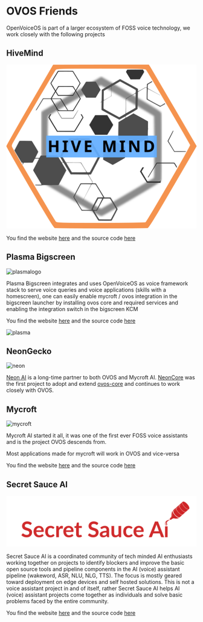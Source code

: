 # OVOS Friends

OpenVoiceOS is part of a larger ecosystem of FOSS voice technology, we work closely with the following projects

## HiveMind

![hm](https://github.com/JarbasHiveMind/HiveMind-assets/raw/master/logo/hivemind-512.png)

You find the website [here](https://jarbashivemind.github.io/HiveMind-community-docs) and the source code [here](https://github.com/JarbasHiveMind)

## Plasma Bigscreen

![plasmalogo](https://plasma-bigscreen.org/img/logo.png)

Plasma Bigscreen integrates and uses OpenVoiceOS as voice framework stack to serve voice queries and voice
applications (skills with a homescreen), one can easily enable mycroft / ovos integration in the bigscreen launcher by
installing ovos core and required services and enabling the integration switch in the bigscreen KCM

You find the website [here](https://plasma-bigscreen.org) and the source code [here](https://invent.kde.org/plasma/plasma-bigscreen)

![plasma](https://plasma-bigscreen.org/img/screenshot-1.png)

## NeonGecko

![neon](https://mycroft.ai/wp-content/uploads/2019/05/Neongecko-01.svg)

[Neon AI](https://neon.ai/annualupdate) is a long-time partner to both OVOS and Mycroft AI. [NeonCore](https://github.com/NeonGeckoCom/NeonCore) was the first project to adopt and extend [ovos-core](https://github.com/OpenVoiceOS/ovos-core) and continues to work closely with OVOS.

## Mycroft

![mycroft](https://mycroft.ai/wp-content/uploads/2019/01/Mycroft-AI-Type-Logo-Two-Tone-03.png)

Mycroft AI started it all, it was one of the first ever FOSS voice assistants and is the project OVOS descends from. 

Most applications made for mycroft will work in OVOS and vice-versa

You find the website [here](https://mycroft.ai) and the source code [here](https://github.com/MycroftAI)

## Secret Sauce AI

![ssauce](https://github.com/secretsauceai/secret_sauce_ai/raw/main/SSAI_logo_2.3_compressed_cropped.png?raw=true)

Secret Sauce AI is a coordinated community of tech minded AI enthusiasts working together on projects to identify
blockers and improve the basic open source tools and pipeline components in the AI (voice) assistant pipeline (wakeword,
ASR, NLU, NLG, TTS). The focus is mostly geared toward deployment on edge devices and self hosted solutions. This is not
a voice assistant project in and of itself, rather Secret Sauce AI helps AI (voice) assistant projects come together as
individuals and solve basic problems faced by the entire community.

You find the website [here](https://github.com/secretsauceai/secret_sauce_ai) and the source code [here](https://github.com/secretsauceai)

